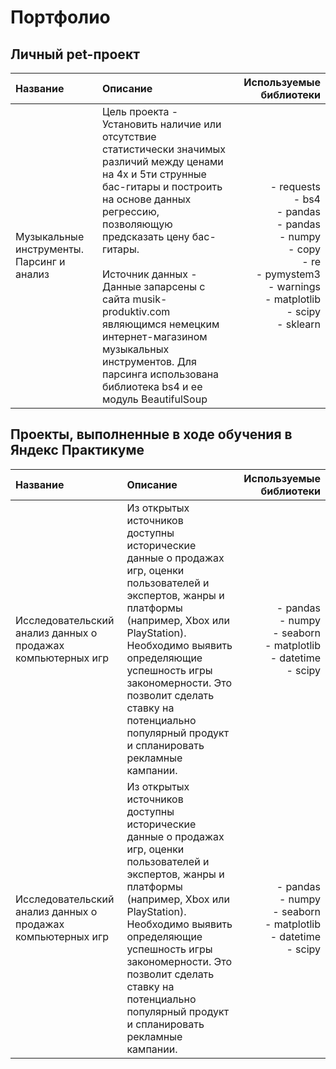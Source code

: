 # Портфолио

## Личный pet-проект

| Название | Описание | Используемые библиотеки |
| :-------------------- | :--------------------- |---------------------------:|
| Музыкальные инструменты. Парсинг и анализ | Цель проекта - Установить наличие или отсутствие статистически значимых различий между ценами на 4х и 5ти струнные бас-гитары и построить на основе данных регрессию, позволяющую предсказать цену бас-гитары. <br/> <br/> Источник данных - Данные запарсены с сайта musik-produktiv.com являющимся немецким интернет-магазином музыкальных инструментов. Для парсинга использована библиотека bs4 и ее модуль BeautifulSoup | - requests <br/> - bs4 <br/> - pandas <br/> - pandas <br/> - numpy <br/> - copy <br/> - re <br/> - pymystem3 <br/> - warnings <br/> - matplotlib <br/> - scipy <br/> - sklearn

## Проекты, выполненные в ходе обучения в Яндекс Практикуме

| Название | Описание | Используемые библиотеки |
| :-------------------- | :--------------------- |---------------------------:|
| Исследовательский анализ данных о продажах компьютерных игр | Из открытых источников доступны исторические данные о продажах игр, оценки пользователей и экспертов, жанры и платформы (например, Xbox или PlayStation). Необходимо выявить определяющие успешность игры закономерности. Это позволит сделать ставку на потенциально популярный продукт и спланировать рекламные кампании. | - pandas <br/> - numpy <br/> - seaborn <br/> - matplotlib <br/> - datetime <br/> - scipy
| Исследовательский анализ данных о продажах компьютерных игр | Из открытых источников доступны исторические данные о продажах игр, оценки пользователей и экспертов, жанры и платформы (например, Xbox или PlayStation). Необходимо выявить определяющие успешность игры закономерности. Это позволит сделать ставку на потенциально популярный продукт и спланировать рекламные кампании. | - pandas <br/> - numpy <br/> - seaborn <br/> - matplotlib <br/> - datetime <br/> - scipy


